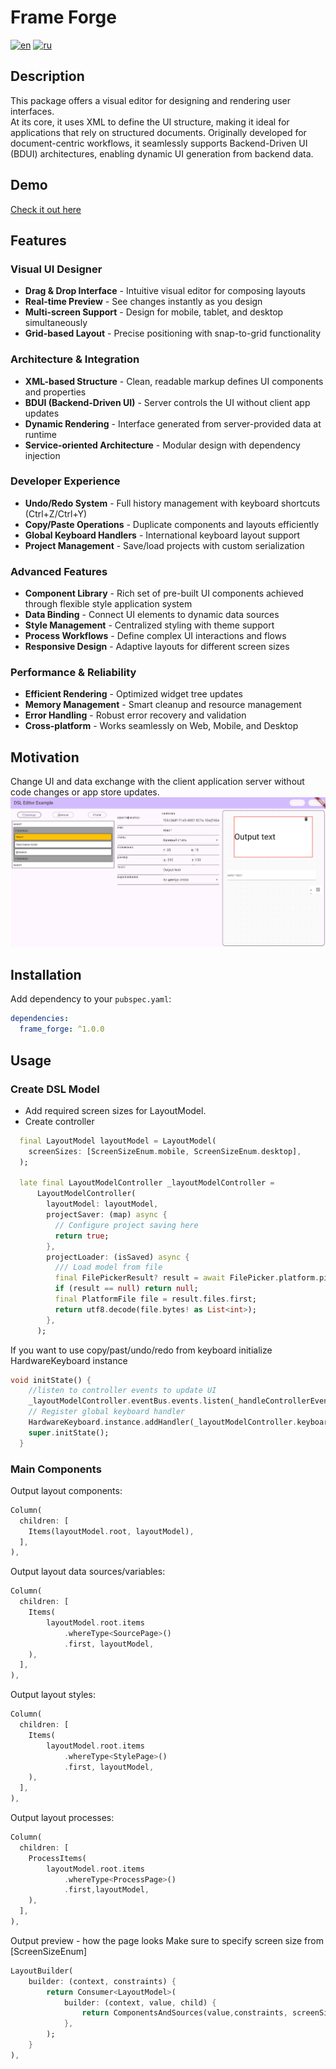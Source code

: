 # Frame Forge

[![en](https://img.shields.io/badge/lang-en-red.svg)](https://github.com/itjn-ru/frame_forge/blob/main/README.md)
[![ru](https://img.shields.io/badge/lang-ru-blue.svg)](https://github.com/itjn-ru/frame_forge/blob/main/README.ru.md)

## Description

This package offers a visual editor for designing and rendering user interfaces.  
At its core, it uses XML to define the UI structure, making it ideal for applications that rely on structured documents. Originally developed for document-centric workflows, it seamlessly supports Backend-Driven UI (BDUI) architectures, enabling dynamic UI generation from backend data.

## Demo
[Check it out here](https://itjn-ru.github.io/frame_forge/)

## Features

### Visual UI Designer
- **Drag & Drop Interface** - Intuitive visual editor for composing layouts
- **Real-time Preview** - See changes instantly as you design
- **Multi-screen Support** - Design for mobile, tablet, and desktop simultaneously
- **Grid-based Layout** - Precise positioning with snap-to-grid functionality

### Architecture & Integration
- **XML-based Structure** - Clean, readable markup defines UI components and properties
- **BDUI (Backend-Driven UI)** - Server controls the UI without client app updates
- **Dynamic Rendering** - Interface generated from server-provided data at runtime
- **Service-oriented Architecture** - Modular design with dependency injection

### Developer Experience
- **Undo/Redo System** - Full history management with keyboard shortcuts (Ctrl+Z/Ctrl+Y)
- **Copy/Paste Operations** - Duplicate components and layouts efficiently
- **Global Keyboard Handlers** - International keyboard layout support
- **Project Management** - Save/load projects with custom serialization

### Advanced Features
- **Component Library** - Rich set of pre-built UI components achieved through flexible style application system
- **Data Binding** - Connect UI elements to dynamic data sources
- **Style Management** - Centralized styling with theme support
- **Process Workflows** - Define complex UI interactions and flows
- **Responsive Design** - Adaptive layouts for different screen sizes

### Performance & Reliability
- **Efficient Rendering** - Optimized widget tree updates
- **Memory Management** - Smart cleanup and resource management  
- **Error Handling** - Robust error recovery and validation
- **Cross-platform** - Works seamlessly on Web, Mobile, and Desktop

## Motivation

Change UI and data exchange with the client application server without code changes or app store updates.
![admin-layout-photo](./doc/images/admin-layout-photo.png)

## Installation

Add dependency to your `pubspec.yaml`:

```yaml
dependencies:
  frame_forge: ^1.0.0
```

## Usage

### Create DSL Model
- Add required screen sizes for LayoutModel.
- Create controller

```dart
  final LayoutModel layoutModel = LayoutModel(
    screenSizes: [ScreenSizeEnum.mobile, ScreenSizeEnum.desktop],
  );
  
  late final LayoutModelController _layoutModelController =
      LayoutModelController(
        layoutModel: layoutModel,
        projectSaver: (map) async {
          // Configure project saving here
          return true;
        },
        projectLoader: (isSaved) async {
          /// Load model from file
          final FilePickerResult? result = await FilePicker.platform.pickFiles();
          if (result == null) return null;
          final PlatformFile file = result.files.first;
          return utf8.decode(file.bytes! as List<int>);
        },
      );

```

If you want to use copy/past/undo/redo from keyboard initialize HardwareKeyboard instance

```dart
void initState() {
    //listen to controller events to update UI
    _layoutModelController.eventBus.events.listen(_handleControllerEvents);
    // Register global keyboard handler
    HardwareKeyboard.instance.addHandler(_layoutModelController.keyboardHandler.handleKeyEvent);
    super.initState();
  }
```

### Main Components

Output layout components:
```dart
Column(
  children: [
    Items(layoutModel.root, layoutModel),
  ],
),
```

Output layout data sources/variables:
```dart
Column(
  children: [
    Items(
        layoutModel.root.items
            .whereType<SourcePage>()
            .first, layoutModel,
    ),
  ],
),
```

Output layout styles:
```dart
Column(
  children: [
    Items(
        layoutModel.root.items
            .whereType<StylePage>()
            .first, layoutModel, 
    ),
  ],
),
```

Output layout processes:
```dart
Column(
  children: [
    ProcessItems(
        layoutModel.root.items
            .whereType<ProcessPage>()
            .first,layoutModel,
    ),
  ],
),
```

Output preview - how the page looks
Make sure to specify screen size from [ScreenSizeEnum]
```dart
LayoutBuilder(
    builder: (context, constraints) {
        return Consumer<LayoutModel>(
            builder: (context, value, child) {
                return ComponentsAndSources(value,constraints, screenSize);
            },
        );
    }
),
```
